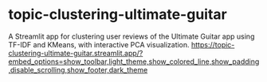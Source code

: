 # topic-clustering-ultimate-guitar
A Streamlit app for clustering user reviews of the Ultimate Guitar app using TF-IDF and KMeans, with interactive PCA visualization.
https://topic-clustering-ultimate-guitar.streamlit.app/?embed_options=show_toolbar,light_theme,show_colored_line,show_padding,disable_scrolling,show_footer,dark_theme
